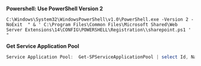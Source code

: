 __Powershell: Use PowerShell Version 2__
``` 
C:\Windows\System32\WindowsPowerShell\v1.0\PowerShell.exe -Version 2 -NoExit  " & ' C:\Program Files\Common Files\Microsoft Shared\Web Server Extensions\14\CONFIG\POWERSHELL\Registration\\sharepoint.ps1 ' " 
```
__Get Service Application Pool__
```powershell 
Service Application Pool:  Get-SPServiceApplicationPool | select Id, Name 
```

